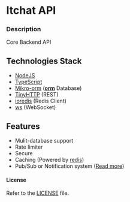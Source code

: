 # Itchat API

### Description
Core Backend API

## Technologies Stack
- [NodeJS](https://nodejs.org/)
- [TypeScript](https://www.typescriptlang.org/)
- [Mikro-orm](https://mikro-orm.io/) ([**orm**](https://wikipedia.org/wiki/Object%E2%80%93relational_mapping) Database)
- [TinyHTTP](https://tinyhttp.v1rtl.site/) (REST)
- [ioredis](https://github.com/luin/ioredis) (Redis Client)
- [ws](https://github.com/websockets/ws) (WebSocket)

## Features
- Mulit-database support
- Rate limiter
- Secure
- Caching (Powered by [redis](https://youtube.com/watch?v=G1rOthIU-uo))
- Pub/Sub or Notification system ([Read more](https://wikipedia.org/wiki/Publish%E2%80%93subscribe_pattern))

#### License
Refer to the [LICENSE](LICENSE) file.